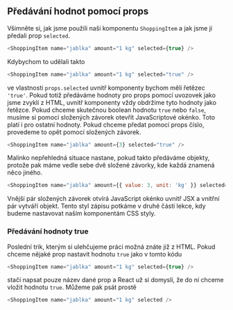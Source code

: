 ## Předávání hodnot pomocí props

Všimněte si, jak jsme použili naši komponentu `ShoppingItem` a jak jsme jí předali prop `selected`.

```js
<ShoppingItem name="jablka" amount="1 kg" selected={true} />
```

Kdybychom to udělali takto

```js
<ShoppingItem name="jablka" amount="1 kg" selected="true" />
```

ve vlastnosti `props.selected` uvnitř komponenty bychom měli řetězec `'true'`. Pokud totiž předáváme hodnoty pro props pomocí uvozovek jako jsme zvyklí z HTML, uvnitř komponenty vždy obdržíme tyto hodnoty jako řetězce. Pokud chceme skutečnou boolean hodnotu `true` nebo `false`, musíme si pomocí složených závorek otevřít JavaScriptové okénko. Toto platí i pro ostatní hodnoty. Pokud chceme předat pomocí props číslo, provedeme to opět pomocí složených závorek.

```js
<ShoppingItem name="jablka" amount={3} selected="true" />
```

Malinko nepřehledná situace nastane, pokud takto předáváme objekty, protože pak máme vedle sebe dvě složené závorky, kde každá znamená něco jiného.

```js
<ShoppingItem name="jablka" amount={{ value: 3, unit: 'kg' }} selected="true" />
```

Vnější pár složených závorek otvírá JavaScript okénko uvnitř JSX a vnitřní pár vytváří objekt. Tento styl zápisu potkáme v druhé části lekce, kdy budeme nastavovat naším komponentám CSS styly.

### Předávání hodnoty true

Poslední trik, kterým si ulehčujeme práci možná znáte již z HTML. Pokud chceme nějaké prop nastavit hodnotu `true` jako v tomto kódu

```js
<ShoppingItem name="jablka" amount="1 kg" selected={true} />
```

stačí napsat pouze název dané prop a React už si domyslí, že do ní chceme vložit hodnotu `true`. Můžeme pak psát prostě

```js
<ShoppingItem name="jablka" amount="1 kg" selected />
```
